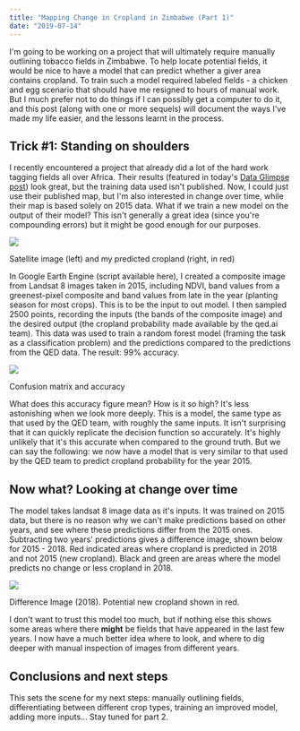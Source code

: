 ```yaml
---
title: "Mapping Change in Cropland in Zimbabwe (Part 1)"
date: "2019-07-14"
---
```


I'm going to be working on a project that will ultimately require manually outlining tobacco fields in Zimbabwe. To help locate potential fields, it would be nice to have a model that can predict whether a giver area contains cropland. To train such a model required labeled fields - a chicken and egg scenario that should have me resigned to hours of manual work. But I much prefer not to do things if I can possibly get a computer to do it, and this post (along with one or more sequels) will document the ways I've made my life easier, and the lessons learnt in the process.

## Trick #1: Standing on shoulders

I recently encountered a project that already did a lot of the hard work tagging fields all over Africa. Their results (featured in today's [Data Glimpse post](https://datasciencecastnet.home.blog/2019/07/13/data-glimpse-cropland-and-settlement-maps-from-qed-ai/)) look great, but the training data used isn't published. Now, I could just use their published map, but I'm also interested in change over time, while their map is based solely on 2015 data. What if we train a new model on the output of their model? This isn't generally a great idea (since you're compounding errors) but it might be good enough for our purposes.

![](https://datasciencecastnethome.files.wordpress.com/2019/07/pred_vs_crop.jpeg)

Satellite image (left) and my predicted cropland (right, in red)

In Google Earth Engine (script available here), I created a composite image from Landsat 8 images taken in 2015, including NDVI, band values from a greenest-pixel composite and band values from late in the year (planting season for most crops). This is to be the input to out model. I then sampled 2500 points, recording the inputs (the bands of the composite image) and the desired output (the cropland probability made available by the qed.ai team). This data was used to train a random forest model (framing the task as a classification problem) and the predictions compared to the predictions from the QED data. The result: 99% accuracy.

![](https://datasciencecastnethome.files.wordpress.com/2019/07/screenshot-from-2019-07-13-08-35-11-1.png)

Confusion matrix and accuracy

What does this accuracy figure mean? How is it so high? It's less astonishing when we look more deeply. This is a model, the same type as that used by the QED team, with roughly the same inputs. It isn't surprising that it can quickly replicate the decision function so accurately. It's highly unlikely that it's this accurate when compared to the ground truth. But we can say the following: we now have a model that is very similar to that used by the QED team to predict cropland probability for the year 2015.

## Now what? Looking at change over time

The model takes landsat 8 image data as it's inputs. It was trained on 2015 data, but there is no reason why we can't make predictions based on other years, and see where these predictions differ from the 2015 ones. Subtracting two years' predictions gives a difference image, shown below for 2015 - 2018. Red indicated areas where cropland is predicted in 2018 and not 2015 (new cropland). Black and green are areas where the model predicts no change or less cropland in 2018.

![](https://datasciencecastnethome.files.wordpress.com/2019/07/screenshot-from-2019-07-13-08-21-44-2.png?w=1024)

Difference Image (2018). Potential new cropland shown in red.

I don't want to trust this model too much, but if nothing else this shows some areas where there **might** be fields that have appeared in the last few years. I now have a much better idea where to look, and where to dig deeper with manual inspection of images from different years.

## Conclusions and next steps

This sets the scene for my next steps: manually outlining fields, differentiating between different crop types, training an improved model, adding more inputs... Stay tuned for part 2.
